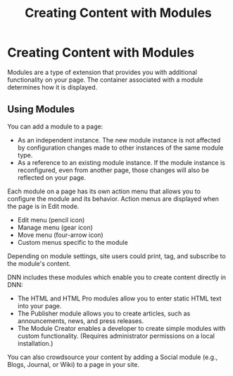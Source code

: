 ﻿---
uid: community-managers-content-with-modules-overview
topic: community-managers-content-with-modules-overview
locale: en
title: Creating Content with Modules
dnneditions: DNN Platform,Evoq Content,Evoq Engage
dnnversion: 09.02.00
parent-topic: community-managers-building-your-site-overview
related-topics: included-modules,community-managers-assets-overview,community-managers-pages-templates-overview,community-managers-microservices-overview,empty-recycle-bin
---

# Creating Content with Modules

Modules are a type of extension that provides you with additional functionality on your page. The container associated with a module determines how it is displayed.

## Using Modules

You can add a module to a page:

*   As an independent instance. The new module instance is not affected by configuration changes made to other instances of the same module type.
*   As a reference to an existing module instance. If the module instance is reconfigured, even from another page, those changes will also be reflected on your page.

Each module on a page has its own action menu that allows you to configure the module and its behavior. Action menus are displayed when the page is in Edit mode.

*   Edit menu (pencil icon)
*   Manage menu (gear icon)
*   Move menu (four-arrow icon)
*   Custom menus specific to the module

Depending on module settings, site users could print, tag, and subscribe to the module's content.

DNN includes these modules which enable you to create content directly in DNN:

*   The HTML and HTML Pro modules allow you to enter static HTML text into your page.
*   The Publisher module allows you to create articles, such as announcements, news, and press releases.
*   The Module Creator enables a developer to create simple modules with custom functionality. (Requires administrator permissions on a local installation.)

You can also crowdsource your content by adding a Social module (e.g., Blogs, Journal, or Wiki) to a page in your site.
